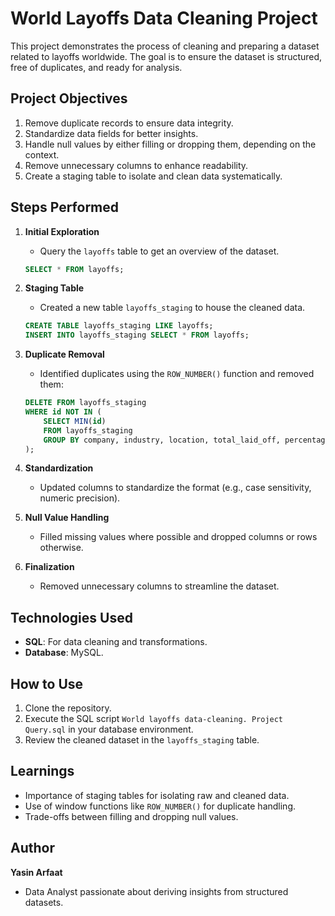 # World Layoffs Data Cleaning Project

This project demonstrates the process of cleaning and preparing a dataset related to layoffs worldwide. 
The goal is to ensure the dataset is structured, free of duplicates, and ready for analysis.

## Project Objectives
1. Remove duplicate records to ensure data integrity.
2. Standardize data fields for better insights.
3. Handle null values by either filling or dropping them, depending on the context.
4. Remove unnecessary columns to enhance readability.
5. Create a staging table to isolate and clean data systematically.

## Steps Performed

1. **Initial Exploration**
    - Query the `layoffs` table to get an overview of the dataset.

    ```sql
    SELECT * FROM layoffs;
    ```

2. **Staging Table**
    - Created a new table `layoffs_staging` to house the cleaned data.

    ```sql
    CREATE TABLE layoffs_staging LIKE layoffs;
    INSERT INTO layoffs_staging SELECT * FROM layoffs;
    ```

3. **Duplicate Removal**
    - Identified duplicates using the `ROW_NUMBER()` function and removed them:

    ```sql
    DELETE FROM layoffs_staging
    WHERE id NOT IN (
        SELECT MIN(id)
        FROM layoffs_staging
        GROUP BY company, industry, location, total_laid_off, percentage_laid_off, date, stage
    );
    ```

4. **Standardization**
    - Updated columns to standardize the format (e.g., case sensitivity, numeric precision).

5. **Null Value Handling**
    - Filled missing values where possible and dropped columns or rows otherwise.

6. **Finalization**
    - Removed unnecessary columns to streamline the dataset.

## Technologies Used
- **SQL**: For data cleaning and transformations.
- **Database**: MySQL.

## How to Use
1. Clone the repository.
2. Execute the SQL script `World layoffs data-cleaning. Project Query.sql` in your database environment.
3. Review the cleaned dataset in the `layoffs_staging` table.

## Learnings
- Importance of staging tables for isolating raw and cleaned data.
- Use of window functions like `ROW_NUMBER()` for duplicate handling.
- Trade-offs between filling and dropping null values.

## Author
**Yasin Arfaat**
- Data Analyst passionate about deriving insights from structured datasets.
